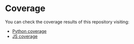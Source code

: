 # Coverage

You can check the coverage results of this repository visiting: 
- [Python coverage](https://canonical.github.io/rocks-storefront/coverage/python/)
- [JS coverage](https://canonical.github.io/rocks-storefront/coverage/js/)

